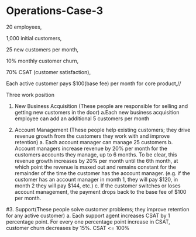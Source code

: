 # Operations-Case-3
20 employees,

1,000 initial customers, 

25 new customers per month,

10% monthly customer churn,

70% CSAT (customer satisfaction),

Each active customer pays $100(base fee) per month for core product,//

Three work position
1. New Business Acquisition (These people are responsible for selling and getting new customers in the door)
   a.Each new business acquisition employee can add an additional 5 customers per month

2. Account Management (These people help existing customers; they drive revenue growth from the customers they work with and improve retention)
   a. Each account manager can manage 25 customers
   b. Account managers increase revenue by 20% per month for the customers accounts they manage, up to 6 months.
      To be clear, this revenue growth increases by 20% per month until the 6th month,
      at which point the revenue is maxed out and remains constant for the remainder of the time the customer has the account manager.
      (e.g. if the customer has an account manager in month 1, they will pay $120, in month 2 they will pay $144, etc.)
   c. If the customer switches or loses account management, the payment drops back to the base fee of $100 per month.

#3. Support(These people solve customer problems; they improve retention for any active customer)
   a. Each support agent increases CSAT by 1 percentage point.
      For every one percentage point increase in CSAT, customer churn decreases by 15%.
      CSAT <= 100%
